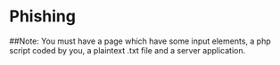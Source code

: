 # Phishing
##Note: You must have a page which have some input elements, a php script coded by you, a plaintext .txt file and a server application.
